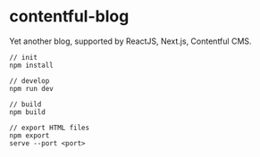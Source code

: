 # contentful-blog

Yet another blog, supported by ReactJS, Next.js, Contentful CMS.

```
// init
npm install

// develop
npm run dev

// build
npm build

// export HTML files
npm export
serve --port <port>
```